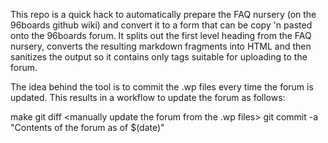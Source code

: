 This repo is a quick hack to automatically prepare the FAQ nursery (on the
96boards github wiki) and convert it to a form that can be copy 'n pasted
onto the 96boards forum. It splits out the first level heading from the
FAQ nursery, converts the resulting markdown fragments into HTML and then
sanitizes the output so it contains only tags suitable for uploading
to the forum.

The idea behind the tool is to commit the .wp files every time the forum
is updated. This results in a workflow to update the forum as follows:

  make
  git diff
  <manually update the forum from the .wp files>
  git commit -a "Contents of the forum as of $(date)"

